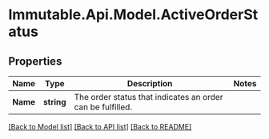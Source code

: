# Immutable.Api.Model.ActiveOrderStatus

## Properties

Name | Type | Description | Notes
------------ | ------------- | ------------- | -------------
**Name** | **string** | The order status that indicates an order can be fulfilled. | 

[[Back to Model list]](../README.md#documentation-for-models) [[Back to API list]](../README.md#documentation-for-api-endpoints) [[Back to README]](../README.md)

